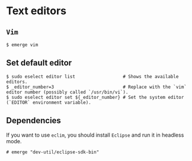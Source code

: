 # Text editors

## `Vim`

```ShellSession
$ emerge vim
```

## Set default editor

```ShellSession
$ sudo eselect editor list                  # Shows the available editors.
$ _editor_number=3                          # Replace with the `vim` editor number (possibly called `/usr/bin/vi`).
$ sudo eselect editor set ${_editor_number} # Set the system editor (`EDITOR` environment variable).
```

## Dependencies

If you want to use `eclim`, you should install `Eclipse` and run it in headless
mode.

```ShellSession
# emerge "dev-util/eclipse-sdk-bin"
```
